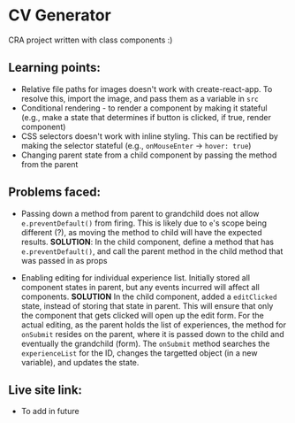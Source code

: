 # CV Generator
CRA project written with class components :)

## Learning points:
- Relative file paths for images doesn't work with create-react-app. To resolve this, import the image, and pass them as a variable in `src`
- Conditional rendering - to render a component by making it stateful (e.g., make a state that determines if button is clicked, if true, render component)
- CSS selectors doesn't work with inline styling. This can be rectified by making the selector stateful (e.g., `onMouseEnter` -> `hover: true`)
- Changing parent state from a child component by passing the method from the parent

## Problems faced:
- Passing down a method from parent to grandchild does not allow `e.preventDefault()` from firing. This is likely due to `e`'s scope being different (?), as moving the method to child will have the expected results.
**SOLUTION**:
In the child component, define a method that has `e.preventDefault()`, and call the parent method in the child method that was passed in as props 
  
- Enabling editing for individual experience list. Initially stored all component states in parent, but any events incurred will affect all components. 
**SOLUTION**
In the child component, added a `editClicked` state, instead of storing that state in parent. This will ensure that only the component that gets clicked will open up the edit form. 
For the actual editing, as the parent holds the list of experiences, the method for `onSubmit` resides on the parent, where it is passed down to the child and eventually the grandchild (form). The `onSubmit` method searches the `experienceList` for the ID, changes the targetted object (in a new variable), and updates the state. 

## Live site link:
- To add in future